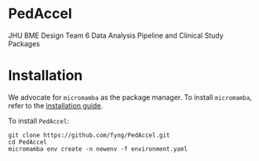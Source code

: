 # PedAccel
JHU BME Design Team 6 Data Analysis Pipeline and Clinical Study Packages


# Installation
We advocate for `micromamba` as the package manager. To install `micromamba`, refer to the [installation guide](https://mamba.readthedocs.io/en/latest/installation/micromamba-installation.html).

To install `PedAccel`:
```
git clone https://github.com/fyng/PedAccel.git
cd PedAccel
micromamba env create -n newenv -f environment.yaml
```

